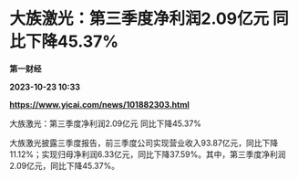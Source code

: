 # 大族激光：第三季度净利润2.09亿元 同比下降45.37%
**第一财经**

**2023-10-23 10:33**

**https://www.yicai.com/news/101882303.html**

大族激光：第三季度净利润2.09亿元 同比下降45.37%

大族激光披露三季度报告，前三季度公司实现营业收入93.87亿元，同比下降11.12%；实现归母净利润6.33亿元，同比下降37.59%。其中，第三季度净利润2.09亿元，同比下降45.37%。